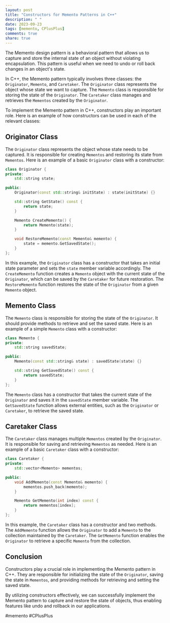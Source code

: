 ```yaml
---
layout: post
title: "Constructors for Memento Patterns in C++"
description: " "
date: 2023-09-23
tags: [memento, CPlusPlus]
comments: true
share: true
---
```


The Memento design pattern is a behavioral pattern that allows us to capture and store the internal state of an object without violating encapsulation. This pattern is useful when we need to undo or roll back changes in an object's state.

In C++, the Memento pattern typically involves three classes: the `Originator`, `Memento`, and `Caretaker`. The `Originator` class represents the object whose state we want to capture. The `Memento` class is responsible for storing the state of the `Originator`. The `Caretaker` class manages and retrieves the `Mementos` created by the `Originator`.

To implement the Memento pattern in C++, constructors play an important role. Here is an example of how constructors can be used in each of the relevant classes:

## Originator Class

The `Originator` class represents the object whose state needs to be captured. It is responsible for creating `Mementos` and restoring its state from `Mementos`. Here is an example of a basic `Originator` class with a constructor:

```cpp
class Originator {
private:
    std::string state;

public:
    Originator(const std::string& initState) : state(initState) {}

    std::string GetState() const {
        return state;
    }

    Memento CreateMemento() {
        return Memento(state);
    }

    void RestoreMemento(const Memento& memento) {
        state = memento.GetSavedState();
    }
};
```

In this example, the `Originator` class has a constructor that takes an initial state parameter and sets the `state` member variable accordingly. The `CreateMemento` function creates a `Memento` object with the current state of the `Originator`, which can be saved by the `Caretaker` for future restoration. The `RestoreMemento` function restores the state of the `Originator` from a given `Memento` object.

## Memento Class

The `Memento` class is responsible for storing the state of the `Originator`. It should provide methods to retrieve and set the saved state. Here is an example of a simple `Memento` class with a constructor:

```cpp
class Memento {
private:
    std::string savedState;

public:
    Memento(const std::string& state) : savedState(state) {}

    std::string GetSavedState() const {
        return savedState;
    }
};
```

The `Memento` class has a constructor that takes the current state of the `Originator` and saves it in the `savedState` member variable. The `GetSavedState` function allows external entities, such as the `Originator` or `Caretaker`, to retrieve the saved state.

## Caretaker Class

The `Caretaker` class manages multiple `Mementos` created by the `Originator`. It is responsible for saving and retrieving `Mementos` as needed. Here is an example of a basic `Caretaker` class with a constructor:

```cpp
class Caretaker {
private:
    std::vector<Memento> mementos;

public:
    void AddMemento(const Memento& memento) {
        mementos.push_back(memento);
    }

    Memento GetMemento(int index) const {
        return mementos[index];
    }
};
```

In this example, the `Caretaker` class has a constructor and two methods. The `AddMemento` function allows the `Originator` to add a `Memento` to the collection maintained by the `Caretaker`. The `GetMemento` function enables the `Originator` to retrieve a specific `Memento` from the collection.

## Conclusion

Constructors play a crucial role in implementing the Memento pattern in C++. They are responsible for initializing the state of the `Originator`, saving the state in `Mementos`, and providing methods for retrieving and setting the saved state.

By utilizing constructors effectively, we can successfully implement the Memento pattern to capture and restore the state of objects, thus enabling features like undo and rollback in our applications.

#memento #CPlusPlus